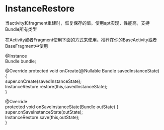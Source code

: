 # InstanceRestore
当activity和fragment重建时，恢复保存的值。使用apt实现，性能高，支持Bundle所有类型

在Activity或者Fragment使用下面的方式来使用，推荐在你的BaseActivity或者BaseFragment中使用

@Instance<br/>
Bundle bundle;<br/>

@Override
protected void onCreate(@Nullable Bundle savedInstanceState) {<br/>
    super.onCreate(savedInstanceState);<br/>
    InstanceRestore.restore(this,savedInstanceState);<br/>
}<br/>

@Override<br/>
protected void onSaveInstanceState(Bundle outState) {<br/>
    super.onSaveInstanceState(outState);<br/>
    InstanceRestore.save(this,outState);<br/>
}<br/>

